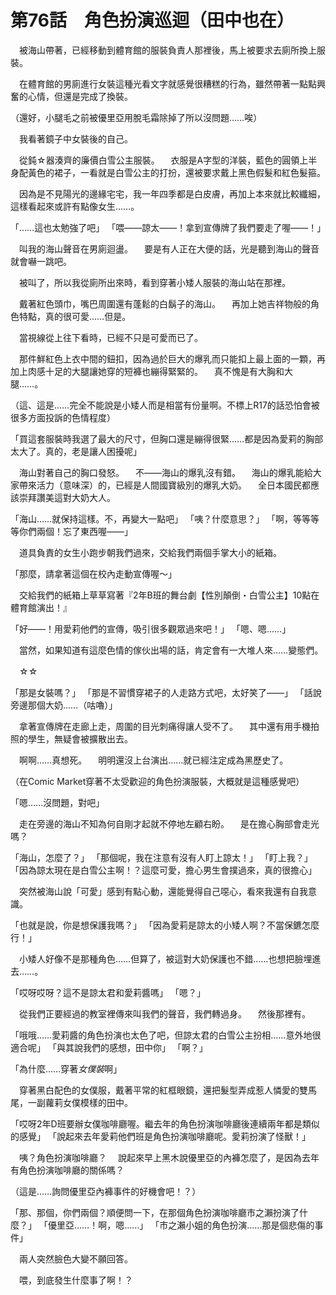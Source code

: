 # 第76話　角色扮演巡迴（田中也在）

　被海山帶著，已經移動到體育館的服裝負責人那裡後，馬上被要求去廁所換上服裝。

　在體育館的男廁進行女裝這種光看文字就感覺很糟糕的行為，雖然帶著一點點興奮的心情，但還是完成了換裝。

（還好，小腿毛之前被優里亞用脫毛霜除掉了所以沒問題……唉）

　我看著鏡子中女裝後的自己。

　從鈍☆器湊齊的廉價白雪公主服裝。
　衣服是A字型的洋裝，藍色的圓領上半身配黃色的裙子，一看就是白雪公主的打扮，還被要求戴上黑色假髮和紅色髮箍。

　因為是不見陽光的邊緣宅宅，我一年四季都是白皮膚，再加上本來就比較纖細，這樣看起來或許有點像女生……。

「……這也太勉強了吧」
「喂——諒太——！拿到宣傳牌了我們要走了喔——！」

　叫我的海山聲音在男廁迴盪。
　要是有人正在大便的話，光是聽到海山的聲音就會嚇一跳吧。

　被叫了，所以我從廁所出來時，看到穿著小矮人服裝的海山站在那裡。

　戴著紅色頭巾，嘴巴周圍還有蓬鬆的白鬍子的海山。
　再加上她吉祥物般的角色特點，真的很可愛……但是。

　當視線從上往下看時，已經不只是可愛而已了。

　那件鮮紅色上衣中間的鈕扣，因為過於巨大的爆乳而只能扣上最上面的一顆，再加上肉感十足的大腿讓她穿的短褲也繃得緊緊的。
　真不愧是有大胸和大腿……。

（這、這是……完全不能說是小矮人而是相當有份量啊。不標上R17的話恐怕會被很多方面投訴的色情程度）

「買這套服裝時我選了最大的尺寸，但胸口還是繃得很緊……都是因為愛莉的胸部太大了。真的，老是讓人困擾呢」

　海山對著自己的胸口發怒。
　不——海山的爆乳沒有錯。
　海山的爆乳能給大家帶來活力（意味深）的，已經是人間國寶級別的爆乳大奶。
　全日本國民都應該崇拜讚美這對大奶大人。

「海山……就保持這樣。不，再變大一點吧」
「咦？什麼意思？」
「啊，等等等等你們兩個！忘了東西喔——」

　道具負責的女生小跑步朝我們過來，交給我們兩個手掌大小的紙箱。

「那麼，請拿著這個在校內走動宣傳喔～」

　交給我們的紙箱上草草寫著『2年B班的舞台劇【性別顛倒・白雪公主】10點在體育館演出！』

「好——！用愛莉他們的宣傳，吸引很多觀眾過來吧！」
「嗯、嗯……」

　當然，如果知道有這麼色情的傢伙出場的話，肯定會有一大堆人來……變態們。

　☆☆

「那是女裝嗎？」
「那是不習慣穿裙子的人走路方式吧，太好笑了——」
「話說旁邊那個大奶……（咕嚕）」

　拿著宣傳牌在走廊上走，周圍的目光刺痛得讓人受不了。
　其中還有用手機拍照的學生，無疑會被擴散出去。

　啊啊……真想死。
　明明還沒上台演出……就已經注定成為黑歷史了。

（在Comic Market穿著不太受歡迎的角色扮演服裝，大概就是這種感覺吧）

「嗯……沒問題，對吧」

　走在旁邊的海山不知為何自剛才起就不停地左顧右盼。
　是在擔心胸部會走光嗎？

「海山，怎麼了？」
「那個呢，我在注意有沒有人盯上諒太！」
「盯上我？」
「因為諒太現在是白雪公主啊！？這麼可愛，擔心男生會撲過來，真的很擔心」

　突然被海山說「可愛」感到有點心動，還能覺得自己噁心，看來我還有自我意識。

「也就是說，你是想保護我嗎？」
「因為愛莉是諒太的小矮人啊？不當保鑣怎麼行！」

　小矮人好像不是那種角色……但算了，被這對大奶保護也不錯……也想把臉埋進去……。

「哎呀哎呀？這不是諒太君和愛莉醬嗎」
「嗯？」

　從我們正要經過的教室裡傳來叫我們的聲音，我們轉過身。
　然後那裡有。

「哦哦……愛莉醬的角色扮演也太色了吧，但諒太君的白雪公主扮相……意外地很適合呢」
「與其說我們的感想，田中你」
「啊？」

「為什麼……穿著*女僕裝*啊」

　穿著黑白配色的女僕服，戴著平常的紅框眼鏡，還把髮型弄成惹人憐愛的雙馬尾，一副蘿莉女僕模樣的田中。

「哎呀2年D班要辦女僕咖啡廳喔。繼去年的角色扮演咖啡廳後連續兩年都是類似的感覺」
「說起來去年愛莉他們班是角色扮演咖啡廳呢。愛莉扮演了怪獸！」

　咦？角色扮演咖啡廳？
　說起來早上黑木說優里亞的內褲怎麼了，是因為去年有角色扮演咖啡廳的關係嗎？

（這是……詢問優里亞內褲事件的好機會吧！？）

「那、那個，你們兩個？順便問一下，在那個角色扮演咖啡廳市之瀨扮演了什麼？」
「優里亞……！啊，嗯……」
「市之瀨小姐的角色扮演……那是個悲傷的事件」

　兩人突然臉色大變不願回答。

　喂，到底發生什麼事了啊！？